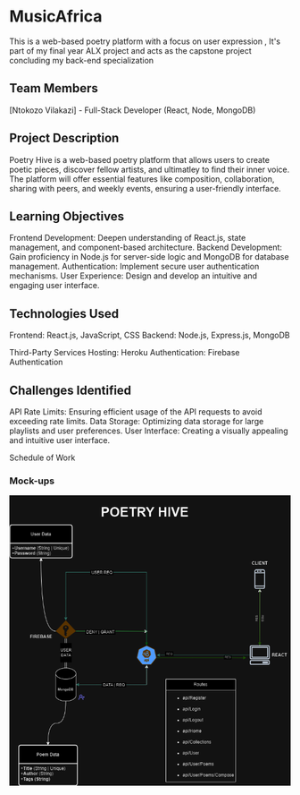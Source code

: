 # MusicAfrica
This is a web-based poetry platform with a focus on user expression , It's part of my final year ALX project and acts as the capstone project concluding my back-end specialization

## Team Members
[Ntokozo Vilakazi] - Full-Stack Developer (React, Node, MongoDB)

## Project Description
Poetry Hive is a web-based poetry platform that allows users to create poetic pieces, discover fellow artists, and ultimatley to find their inner voice. The platform will offer essential features like composition, collaboration, sharing with peers, and weekly events, ensuring a user-friendly interface.

## Learning Objectives
Frontend Development: Deepen understanding of React.js, state management, and component-based architecture.
Backend Development: Gain proficiency in Node.js for server-side logic and MongoDB for database management.
Authentication: Implement secure user authentication mechanisms.
User Experience: Design and develop an intuitive and engaging user interface.

## Technologies Used
Frontend: React.js, JavaScript, CSS
Backend: Node.js, Express.js, MongoDB

Third-Party Services
Hosting: Heroku 
Authentication: Firebase Authentication

## Challenges Identified
API Rate Limits: Ensuring efficient usage of the API requests to avoid exceeding rate limits.
Data Storage: Optimizing data storage for large playlists and user preferences.
User Interface: Creating a visually appealing and intuitive user interface.

Schedule of Work


### Mock-ups
![App Architecture](Images/PoetryHive.drawio.png)
